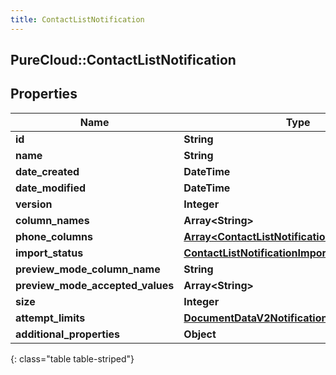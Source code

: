 ```yaml
---
title: ContactListNotification
---
```

## PureCloud::ContactListNotification

## Properties

|Name | Type | Description | Notes|
|------------ | ------------- | ------------- | -------------|
| **id** | **String** |  | [optional] |
| **name** | **String** |  | [optional] |
| **date_created** | **DateTime** |  | [optional] |
| **date_modified** | **DateTime** |  | [optional] |
| **version** | **Integer** |  | [optional] |
| **column_names** | **Array&lt;String&gt;** |  | [optional] |
| **phone_columns** | [**Array&lt;ContactListNotificationPhoneColumns&gt;**](ContactListNotificationPhoneColumns.html) |  | [optional] |
| **import_status** | [**ContactListNotificationImportStatus**](ContactListNotificationImportStatus.html) |  | [optional] |
| **preview_mode_column_name** | **String** |  | [optional] |
| **preview_mode_accepted_values** | **Array&lt;String&gt;** |  | [optional] |
| **size** | **Integer** |  | [optional] |
| **attempt_limits** | [**DocumentDataV2NotificationCreatedBy**](DocumentDataV2NotificationCreatedBy.html) |  | [optional] |
| **additional_properties** | **Object** |  | [optional] |
{: class="table table-striped"}



